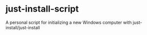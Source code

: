 # just-install-script
A personal script for initializing a new Windows computer with just-install/just-install
